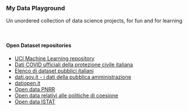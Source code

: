 ### My Data Playground

Un unordered collection of data science projects, for fun and for learning

<br/>

#### Open Dataset repositories


* [UCI Machine Learning repository](https://archive.ics.uci.edu/datasets)
* [Dati COVID ufficiali della protezione civile italiana](https://github.com/pcm-dpc/COVID-19)
* [Elenco di dataset pubblici italiani](https://github.com/italia/awesome-italian-public-datasets)
* [dati.gov.it - i dati della pubblica amministrazione](https://www.dati.gov.it/)
* [datiopen.it](http://www.datiopen.it/)
* [Open data PNRR](https://www.italiadomani.gov.it/it/catalogo-open-data.html?orderby=%40jcr%3Acontent%2FobservationDateInEvidence&sort=desc)
* [Open data relativi alle politiche di coesione](https://opencoesione.gov.it/it/opendata/#!progetti_section)
* [Open data ISTAT](https://www.istat.it/dati/open-data/)
